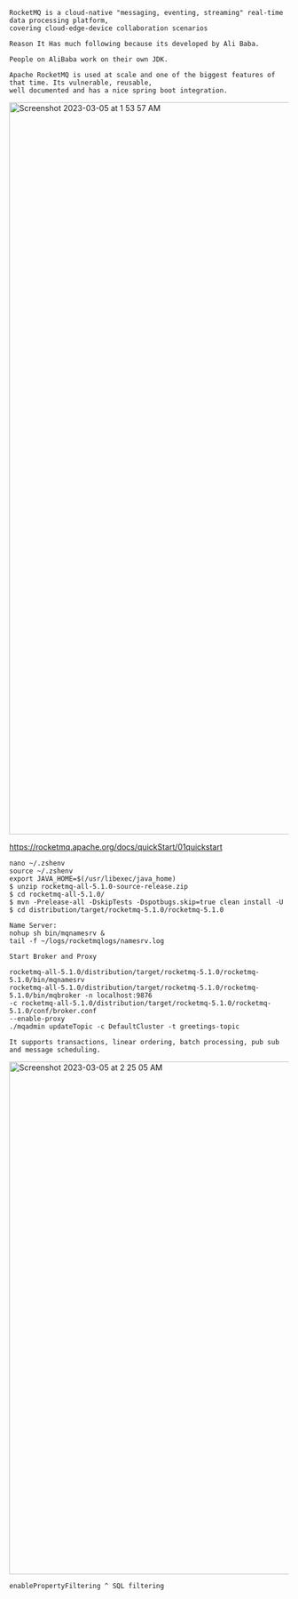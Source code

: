 ```
RocketMQ is a cloud-native "messaging, eventing, streaming" real-time data processing platform,
covering cloud-edge-device collaboration scenarios

Reason It Has much following because its developed by Ali Baba.

People on AliBaba work on their own JDK.

Apache RocketMQ is used at scale and one of the biggest features of that time. Its vulnerable, reusable, 
well documented and has a nice spring boot integration.
```

<img width="1318" alt="Screenshot 2023-03-05 at 1 53 57 AM" src="https://user-images.githubusercontent.com/43849911/222927157-5241787e-02e2-4380-9207-3f519a1f7e09.png">

https://rocketmq.apache.org/docs/quickStart/01quickstart

```
nano ~/.zshenv
source ~/.zshenv
export JAVA_HOME=$(/usr/libexec/java_home)
$ unzip rocketmq-all-5.1.0-source-release.zip
$ cd rocketmq-all-5.1.0/
$ mvn -Prelease-all -DskipTests -Dspotbugs.skip=true clean install -U
$ cd distribution/target/rocketmq-5.1.0/rocketmq-5.1.0

Name Server:
nohup sh bin/mqnamesrv &
tail -f ~/logs/rocketmqlogs/namesrv.log

Start Broker and Proxy

rocketmq-all-5.1.0/distribution/target/rocketmq-5.1.0/rocketmq-5.1.0/bin/mqnamesrv
rocketmq-all-5.1.0/distribution/target/rocketmq-5.1.0/rocketmq-5.1.0/bin/mqbroker -n localhost:9876  
-c rocketmq-all-5.1.0/distribution/target/rocketmq-5.1.0/rocketmq-5.1.0/conf/broker.conf 
--enable-proxy
./mqadmin updateTopic -c DefaultCluster -t greetings-topic
```

```
It supports transactions, linear ordering, batch processing, pub sub and message scheduling.
```

<img width="923" alt="Screenshot 2023-03-05 at 2 25 05 AM" src="https://user-images.githubusercontent.com/43849911/222928272-06aee3a9-e16c-46fb-b615-79b226ad2c0f.png">

```
enablePropertyFiltering ^ SQL filtering
```
